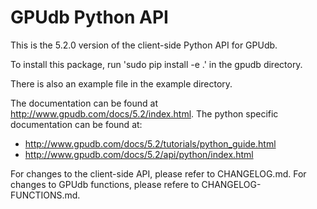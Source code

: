 GPUdb Python API
================

This is the 5.2.0 version of the client-side Python API for GPUdb.

To install this package, run 'sudo pip install -e .' in the gpudb directory.

There is also an example file in the example directory.

The documentation can be found at http://www.gpudb.com/docs/5.2/index.html.  The
python specific documentation can be found at:

*   http://www.gpudb.com/docs/5.2/tutorials/python_guide.html
*   http://www.gpudb.com/docs/5.2/api/python/index.html


For changes to the client-side API, please refer to CHANGELOG.md.  For
changes to GPUdb functions, please refere to CHANGELOG-FUNCTIONS.md.
